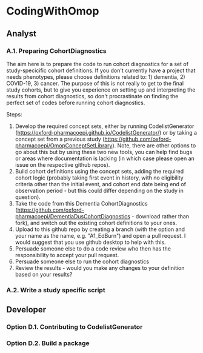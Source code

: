 # CodingWithOmop

## Analyst
### A.1. Preparing CohortDiagnostics
The aim here is to prepare the code to run cohort diagnostics for a set of study-specicific cohort definitions. If you don't currently have a project that needs phenotypes, please choose definitions related to: 1) dementia, 2) COVID-19, 3) cancer. The purpose of this is not really to get to the final study cohorts, but to give you experience on setting up and interpreting the results from cohort diagnostics, so don't procrastinate on finding the perfect set of codes before running cohort diagnostics.

Steps:
1) Develop the required concept sets, either by running CodelistGenerator (https://oxford-pharmacoepi.github.io/CodelistGenerator/) or by taking a concept set from a previous study (https://github.com/oxford-pharmacoepi/OmopConceptSetLibrary). Note, there are other options to go about this but by using these two new tools, you can help find bugs or areas where documentation is lacking (in which case please open an issue on the respective github repos).
2) Build cohort definitions using the concept sets, adding the required cohort logic (probably taking first event in history, with no eligibility criteria other than the initial event, and cohort end date being end of observation period - but this could differ depending on the study in question).
3) Take the code from this Dementia CohortDiagnostics (https://github.com/oxford-pharmacoepi/DementiaDusCohortDiagnostics - download rather than fork), and switch out the existing cohort definitions to your ones. 
4) Upload to this github repo by creating a branch (with the option and your name as the name, e.g. "A1_EdBurn") and open a pull request. I would suggest that you use github desktop to help with this. 
5) Persuade someone else to do a code review who then has the responsibility to accept your pull request.
6) Persuade someone else to run the cohort diagnostics 
7) Review the results - would you make any changes to your definition based on your results?


### A.2. Write a study specific script 


## Developer 
### Option D.1. Contributing to CodelistGenerator


### Option D.2. Build a package 

